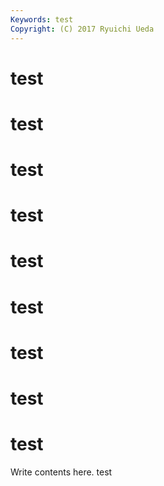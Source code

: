 ```yaml
---
Keywords: test
Copyright: (C) 2017 Ryuichi Ueda
---
```


# test
# test
# test
# test
# test
# test
# test
# test
# test

Write contents here.
test

